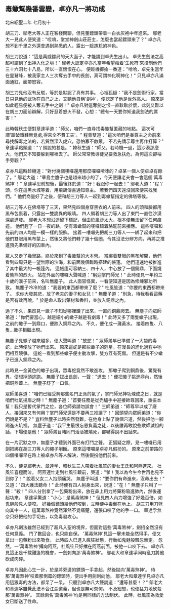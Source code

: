 毒蠍幫幾番雲變，卓亦凡一將功成
------------------------------

北宋紹聖二年 七月初十

胡三刀、鄔老大等人正在客棧閑聊，但見董鏢頭帶着一白衣灰袍中年進來。
鄔老大一見此人便笑道："哎唷，堂堂神劍山莊莊主，怎麼也當起鏢頭來了？"
卓亦凡想不到千里之外還會遇到熟悉的人，露出一臉尷尬的神色。

胡三刀說道："這是萬威鏢局的天大面子，才能請到卓先生出山。
卓先生劍法之高超可謂到了出神入化之境！"
鄔老大認定卓亦凡當年希望藉着'生死符'來控制他們三十六洞七十八島，所以一直懷恨在心。
便趁機揶揄一番道："哈哈，卓先生當年在靈鷲峰，被我家主人三次奪去手中的長劍，真可謂神化啊神化！"
只見卓亦凡滿面通紅，面帶怒容。

胡三刀見他沒有反駁，等於是默認了真有其事。
心裡狐疑："我不是劍術行家，當日只見他的武功在自己之上，又聽他自稱'劍神'，便認定了他是世外高人。
原來是如此輕易便被人奪去手中之劍！"
卓亦凡對這奪劍之恨一直耿耿於懷，此刻又難以在胡三刀面前辯解，只好忍着怒火不發，心想："總有一天要你知道我劍法的厲害！"

此時韓秋生便對章達孚道："師父，咱們一直尋找毒蠍幫匿藏的地點。
這次可謂'踏破鐵鞋無覓處,得來全不費工夫'。"
程青雙道："這次咱們是奉尊主之命前來尋找解毒之法的，若貿然深入虎穴，恐怕寡不敵眾。
不若先請示尊主再作打算？"
章達孚點頭道："丫頭說的甚是。"
韓秋生道："師父，若時機一過，這沙漠那麼大，他們又不知要躲到哪裡去了。
師父常常教導徒兒要救急扶危，為何這次卻袖手旁觀？"

卓亦凡這時趁機道："對付幾個嘍囉還用那麼囉囉嗦嗦的？卓某一個人便卓卓有餘了。"
鄔老大道："章島主膽子也是越來越小的了，今天便讓老夫會一會這個'萬毒煞神'！"
章達孚思前想後，最後終於道："好！我跟你一起去！"
鄔老大道："程丫頭，你在這黑水城等着，用飛鴿傳書通知尊主。
若我們四天還沒回來便來找我們。"
他們商量好了之後，便和胡三刀等人一起到毒蠍幫指定的佛塔等候。

胡三刀等人在佛塔等了三天，果然見四個身穿黑衣的人前來。
四人的頭和臉都用黑布包裹着，只露出一雙詭異的眼睛。
四人領着胡三刀等人出了東門一直往沙漠深處進發。
鄔老大本想沿途留下標記，但由於風沙太大，根本便無法留下任何痕迹。
他們趕了一日一夜的路，便有毒蠍幫的嘍囉騎着駱駝前來接應。
這些嘍囉和先前的四人均是一模一樣的服飾。
接着一嘍囉先把胡三刀等人一一綁了起來和把他們雙眼用黑布蒙上，然後又將他們轉了幾十個圈，令其沒法分辨方向，再將之推進預先準備好的囚車內。

眾人又走了幾里路，終於來到了毒蠍幫的大本營。
當綁着雙眼的黑布解開，他們看到四周只是一望無際的沙海，和前面幾個臨時搭建的帳篷。
他們迅速地被推進了其中最大的一帳篷內。
這帳篷可容納三、四十人，中心放了一個銅鼎，下面燒着熊熊的烈火。
站在外面的嘍囉大聲喊道："躬迎掌門師兄！"
此時便見一年約三十歲的漢子前來，名叫無塵子。
此人面容怪異，一看便知道是因為修煉邪功所致。
無塵子冷冷的道："我要的東西都帶來了麼？"
杜風笙道："你要的東西都帶來了。
求你大發慈悲，放了老夫的妻子和女兒！"
無塵子道："別急，待我看看這藥是否有效再說。"
於是命人取出藥材和香料，並放入銅鼎之內。

過了不久，果然見一蠍子不知從哪裡鑽了出來，一直向銅鼎爬去。
無塵子向眾師弟道："你們要當心，越是細小的蠍子越是有劇毒！"
此時又多了兩隻蠍子出現。
之前的蠍子一到鼎口，便跌入銅鼎之內。
不久，便化成一灘黃水。
接着四隻、八隻...蠍子相繼出現。

無塵子見蠍子越來越多，便大聲叫道："放蛇！"
眾師弟早已準備了一大袋的毒蛇，此時便放了牠們出來。
原來這蛇是那些蠍子的剋星，在漫長的進化過程中牠們相互競爭。
這蛇一看到那些蠍子便主動攻擊，雙方互有死傷。
但還是有不少蠍子已進入銅鼎之內。

此時見一金黃色的蠍子出現，眾毒蛇竟然不敢進攻。
那蠍子爬到銅鼎後，驚覺有異，便想掉頭逃跑。
無塵子拔出長劍，一聲："進去！"
便把蠍子挑進鼎內，然後把銅鼎蓋上。
無塵子舒了一口氣。

眾師弟喜道："咱們已經受夠那些名門正派的氣了，掌門師兄神功煉成之日，就是咱們吐氣揚眉之時！"
無塵子道："首要任務是從禿驢手中迎接師尊回來，重振本幫！我只是暫代掌門之位，各位師弟請勿誤會！"
三師弟道："師尊早以成了廢人，接回來又有何用？掌門師兄還是不要再三推讓了！"
回頭望向眾師弟道："你們說是不是？"
豈料無塵子此時突然發難，在他身上點了幾個穴道，然後把他一腳踢進火坑裡。
無塵子道："我平生最恨忘恩負義之徒，以後誰再敢說些欺師滅祖的話，下場便是他！"
眾師弟目睹同門活活被燒死，都嚇得說不出話來。

在一片沉默之中，無塵子才聽到外面已有打鬥之聲。
正狐疑之際，見一嘍囉已用劍把綁在胡三刀等人的繩子削斷。
原來這嘍囉是卓亦凡假扮的。
原來之前帶路的四個嘍囉早在路上被卓亦凡等人解決，然後假扮他們前來。

不久，便見鄔老大、章達孚、韓秋生三人帶着杜風笙的妻女王氏和阿燕進來。
杜風笙喜極而泣。
阿燕連忙走到杜風笙跟前，哭道："爹！我以為今生今世再也見不到你了！"
說着父女二人抱頭痛哭。
無塵子叫道："要你們有命進來，沒命出去！"
又道："四大護法聽命！"
此時便有四人躬身出來，說道："在！"
無塵子只叫了一聲："殺！"
四人分別拿了一包藥粉出來，放在鼻上用力將藥粉吸進肺內，然後運起功來。
章達孚驚道："小心！是萬毒煞神！"
但見四人內力增強了好幾百倍，如鬼魅般見人便咬。
好幾個鏢頭給他們咬到，立時便中毒倒在地上。
胡三刀用刀劈向其中一人，這萬毒煞神竟然渾然不覺痛楚，還張口咬了他的手一口。
章達孚無奈只好把他的手切去，以免毒發攻心。

卓亦凡劍法雖然已經到了超凡入聖的境界，但面對這些'萬毒煞神'，劍招全然沒有任何意義。
鬥了數回合，也只能自保。
'萬毒煞神'見這一擊未能全然得手，便又拿出一包藥粉出來吸食。
此時四人已進入瘋狂狀態，行動如鬼魅般飄忽無定。
忽然，一'萬毒煞神'搏向阿燕，杜風笙只好擋在阿燕前面，被他一口咬下去。
卓亦凡見這正是千載難逢的機會，一劍刺向那'萬毒煞神'。
鄔老大和章達孚同時亂刀將他砍成肉碎。

卓亦凡因此心生一計，於是將旁邊的鏢頭一手拿起，然後拋向'萬毒煞神'。
待那'萬毒煞神'咬着那倒霉的鏢頭時，便出手用劍刺向他。
鄔老大和章達孚見卓亦凡用這狠毒的方法，都呆了一呆。
只聽到卓亦凡大聲說道："還等甚麼！？"
鄔老大和章達孚雖覺此法不合江湖道義，但也是無可奈何。
不及細想，也便猛力地砍殺那'萬毒煞神'。
其餘兩名'萬毒煞神'均是用同樣的方法制伏。
此時，杜風笙為救愛女已斷送了性命。
